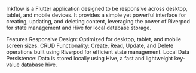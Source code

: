 Inkflow is a Flutter application designed to be responsive across desktop, tablet, and mobile devices. It provides a simple yet powerful interface for creating, updating, and deleting content, leveraging the power of Riverpod for state management and Hive for local database storage.

Features
Responsive Design: Optimized for desktop, tablet, and mobile screen sizes.
CRUD Functionality: Create, Read, Update, and Delete operations built using Riverpod for efficient state management.
Local Data Persistence: Data is stored locally using Hive, a fast and lightweight key-value database hive.